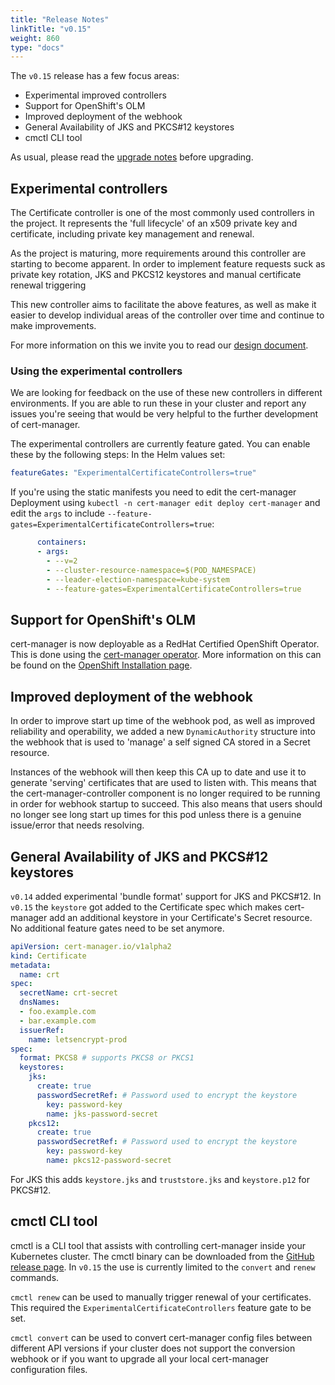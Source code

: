 ```yaml
---
title: "Release Notes"
linkTitle: "v0.15"
weight: 860
type: "docs"
---
```


The `v0.15` release has a few focus areas:

* Experimental improved controllers
* Support for OpenShift's OLM
* Improved deployment of the webhook
* General Availability of JKS and PKCS#12 keystores
* cmctl CLI tool


As usual, please read the [upgrade notes](/docs/installation/upgrading/upgrading-0.14-0.15/) before upgrading.

## Experimental controllers

The Certificate controller is one of the most commonly used controllers in the project.
It represents the 'full lifecycle' of an x509 private key and certificate, including
private key management and renewal.

As the project is maturing, more requirements around this controller are starting to become
apparent.
In order to implement feature requests suck as private key rotation, JKS and PKCS12 keystores
and manual certificate renewal triggering

This new controller aims to facilitate the above features, as well as make it easier to develop individual
areas of the controller over time and continue to make improvements.

For more information on this we invite you to read our [design document](https://github.com/jetstack/cert-manager/pull/2753).

### Using the experimental controllers

We are looking for feedback on the use of these new controllers in different environments. 
If you are able to run these in your cluster and report any issues you're seeing that would
be very helpful to the further development of cert-manager.

The experimental controllers are currently feature gated. You can enable these by the following steps:
In the Helm values set:
```yaml
featureGates: "ExperimentalCertificateControllers=true"
```

If you're using the static manifests you need to edit the cert-manager Deployment using `kubectl -n cert-manager edit deploy cert-manager`
and edit the `args` to include `--feature-gates=ExperimentalCertificateControllers=true`:
```yaml
      containers:
      - args:
        - --v=2
        - --cluster-resource-namespace=$(POD_NAMESPACE)
        - --leader-election-namespace=kube-system
        - --feature-gates=ExperimentalCertificateControllers=true
```


## Support for OpenShift's OLM

cert-manager is now deployable as a RedHat Certified OpenShift Operator.
This is done using the [cert-manager operator](https://github.com/jetstack/cert-manager-olm).
More information on this can be found on the [OpenShift Installation page](https://cert-manager.io/docs/installation/openshift/).


## Improved deployment of the webhook

In order to improve start up time of the webhook pod, as well as improved reliability and operability, we added a new `DynamicAuthority` structure into the webhook that is used to 'manage' a self signed CA stored in a Secret resource.

Instances of the webhook will then keep this CA up to date and use it to generate 'serving' certificates that are used to listen with.
This means that the cert-manager-controller component is no longer required to be running in order for webhook startup to succeed.
This also means that users should no longer see long start up times for this pod unless there is a genuine issue/error that needs resolving.

## General Availability of JKS and PKCS#12 keystores
`v0.14` added experimental 'bundle format' support for JKS and PKCS#12.
In `v0.15` the `keystore` got added to the Certificate spec which makes cert-manager
add an additional keystore in your Certificate's Secret resource. No additional feature gates need to be set anymore.

```yaml
apiVersion: cert-manager.io/v1alpha2
kind: Certificate
metadata:
  name: crt
spec:
  secretName: crt-secret
  dnsNames:
  - foo.example.com
  - bar.example.com
  issuerRef:
    name: letsencrypt-prod
spec:
  format: PKCS8 # supports PKCS8 or PKCS1
  keystores:
    jks:
      create: true
      passwordSecretRef: # Password used to encrypt the keystore
        key: password-key
        name: jks-password-secret
    pkcs12:
      create: true
      passwordSecretRef: # Password used to encrypt the keystore
        key: password-key
        name: pkcs12-password-secret
```

For JKS this adds `keystore.jks` and `truststore.jks` and `keystore.p12` for PKCS#12.

## cmctl CLI tool

cmctl is a CLI tool that assists with controlling cert-manager inside your
Kubernetes cluster. The cmctl binary can be downloaded from the [GitHub release page](https://github.com/jetstack/cert-manager/releases/tag/v0.15).
In `v0.15` the use is currently limited to the `convert` and `renew` commands.

`cmctl renew` can be used to manually trigger renewal of your certificates. This required the `ExperimentalCertificateControllers` feature gate to be set.

`cmctl convert` can be used to convert cert-manager config files between different API versions if your cluster does not support the conversion webhook or if you want to upgrade all your local cert-manager configuration files.